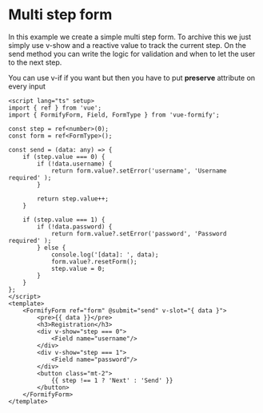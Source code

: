 # Multi step form
In this example we create a simple multi step form. To archive this we just simply use v-show and a reactive value to track the current step. On the send method you can write the logic for validation and when to let the user to the next step.

You can use v-if if you want but then you have to put **preserve** attribute on every input
```vue
<script lang="ts" setup>
import { ref } from 'vue';
import { FormifyForm, Field, FormType } from 'vue-formify';

const step = ref<number>(0);
const form = ref<FormType>();

const send = (data: any) => {
	if (step.value === 0) {
		if (!data.username) {
			return form.value?.setError('username', 'Username required' );
		}

		return step.value++;
	}

	if (step.value === 1) {
		if (!data.password) {
			return form.value?.setError('password', 'Password required' );
		} else {
			console.log('[data]: ', data);
			form.value?.resetForm();
			step.value = 0;
		}
	}
};
</script>
<template>
	<FormifyForm ref="form" @submit="send" v-slot="{ data }">
		<pre>{{ data }}</pre>
		<h3>Registration</h3>
		<div v-show="step === 0">
			<Field name="username"/>
		</div>
		<div v-show="step === 1">
			<Field name="password"/>
		</div>
		<button class="mt-2">
			{{ step !== 1 ? 'Next' : 'Send' }}
		</button>
	</FormifyForm>
</template>
```
